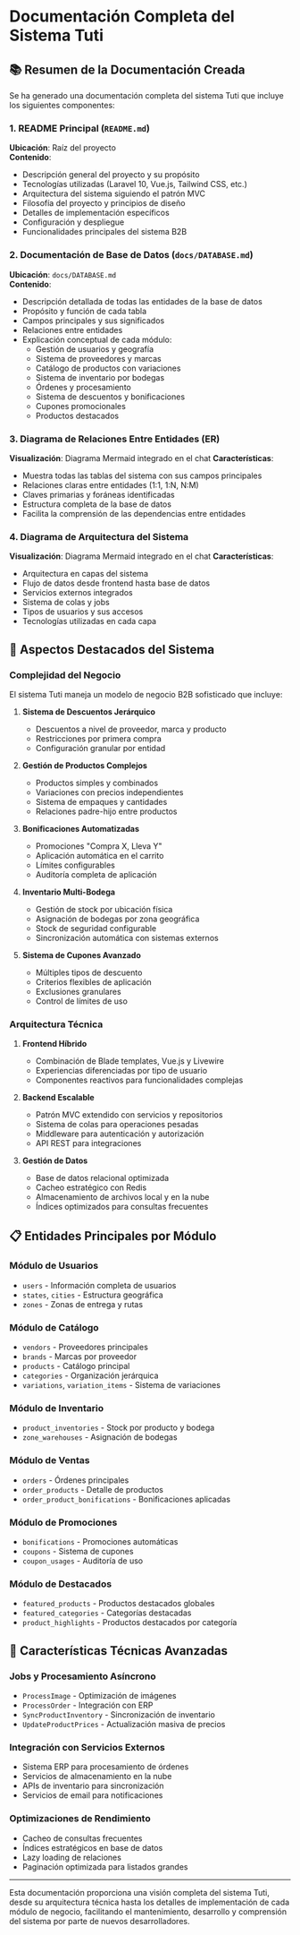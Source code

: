 # Documentación Completa del Sistema Tuti

## 📚 Resumen de la Documentación Creada

Se ha generado una documentación completa del sistema Tuti que incluye los siguientes componentes:

### 1. README Principal (`README.md`)

**Ubicación**: Raíz del proyecto  
**Contenido**:

-   Descripción general del proyecto y su propósito
-   Tecnologías utilizadas (Laravel 10, Vue.js, Tailwind CSS, etc.)
-   Arquitectura del sistema siguiendo el patrón MVC
-   Filosofía del proyecto y principios de diseño
-   Detalles de implementación específicos
-   Configuración y despliegue
-   Funcionalidades principales del sistema B2B

### 2. Documentación de Base de Datos (`docs/DATABASE.md`)

**Ubicación**: `docs/DATABASE.md`  
**Contenido**:

-   Descripción detallada de todas las entidades de la base de datos
-   Propósito y función de cada tabla
-   Campos principales y sus significados
-   Relaciones entre entidades
-   Explicación conceptual de cada módulo:
    -   Gestión de usuarios y geografía
    -   Sistema de proveedores y marcas
    -   Catálogo de productos con variaciones
    -   Sistema de inventario por bodegas
    -   Órdenes y procesamiento
    -   Sistema de descuentos y bonificaciones
    -   Cupones promocionales
    -   Productos destacados

### 3. Diagrama de Relaciones Entre Entidades (ER)

**Visualización**: Diagrama Mermaid integrado en el chat
**Características**:

-   Muestra todas las tablas del sistema con sus campos principales
-   Relaciones claras entre entidades (1:1, 1:N, N:M)
-   Claves primarias y foráneas identificadas
-   Estructura completa de la base de datos
-   Facilita la comprensión de las dependencias entre entidades

### 4. Diagrama de Arquitectura del Sistema

**Visualización**: Diagrama Mermaid integrado en el chat
**Características**:

-   Arquitectura en capas del sistema
-   Flujo de datos desde frontend hasta base de datos
-   Servicios externos integrados
-   Sistema de colas y jobs
-   Tipos de usuarios y sus accesos
-   Tecnologías utilizadas en cada capa

## 🎯 Aspectos Destacados del Sistema

### Complejidad del Negocio

El sistema Tuti maneja un modelo de negocio B2B sofisticado que incluye:

1. **Sistema de Descuentos Jerárquico**

    - Descuentos a nivel de proveedor, marca y producto
    - Restricciones por primera compra
    - Configuración granular por entidad

2. **Gestión de Productos Complejos**

    - Productos simples y combinados
    - Variaciones con precios independientes
    - Sistema de empaques y cantidades
    - Relaciones padre-hijo entre productos

3. **Bonificaciones Automatizadas**

    - Promociones "Compra X, Lleva Y"
    - Aplicación automática en el carrito
    - Límites configurables
    - Auditoría completa de aplicación

4. **Inventario Multi-Bodega**

    - Gestión de stock por ubicación física
    - Asignación de bodegas por zona geográfica
    - Stock de seguridad configurable
    - Sincronización automática con sistemas externos

5. **Sistema de Cupones Avanzado**
    - Múltiples tipos de descuento
    - Criterios flexibles de aplicación
    - Exclusiones granulares
    - Control de límites de uso

### Arquitectura Técnica

1. **Frontend Híbrido**

    - Combinación de Blade templates, Vue.js y Livewire
    - Experiencias diferenciadas por tipo de usuario
    - Componentes reactivos para funcionalidades complejas

2. **Backend Escalable**

    - Patrón MVC extendido con servicios y repositorios
    - Sistema de colas para operaciones pesadas
    - Middleware para autenticación y autorización
    - API REST para integraciones

3. **Gestión de Datos**
    - Base de datos relacional optimizada
    - Cacheo estratégico con Redis
    - Almacenamiento de archivos local y en la nube
    - Índices optimizados para consultas frecuentes

## 📋 Entidades Principales por Módulo

### Módulo de Usuarios

-   `users` - Información completa de usuarios
-   `states`, `cities` - Estructura geográfica
-   `zones` - Zonas de entrega y rutas

### Módulo de Catálogo

-   `vendors` - Proveedores principales
-   `brands` - Marcas por proveedor
-   `products` - Catálogo principal
-   `categories` - Organización jerárquica
-   `variations`, `variation_items` - Sistema de variaciones

### Módulo de Inventario

-   `product_inventories` - Stock por producto y bodega
-   `zone_warehouses` - Asignación de bodegas

### Módulo de Ventas

-   `orders` - Órdenes principales
-   `order_products` - Detalle de productos
-   `order_product_bonifications` - Bonificaciones aplicadas

### Módulo de Promociones

-   `bonifications` - Promociones automáticas
-   `coupons` - Sistema de cupones
-   `coupon_usages` - Auditoría de uso

### Módulo de Destacados

-   `featured_products` - Productos destacados globales
-   `featured_categories` - Categorías destacadas
-   `product_highlights` - Productos destacados por categoría

## 🔧 Características Técnicas Avanzadas

### Jobs y Procesamiento Asíncrono

-   `ProcessImage` - Optimización de imágenes
-   `ProcessOrder` - Integración con ERP
-   `SyncProductInventory` - Sincronización de inventario
-   `UpdateProductPrices` - Actualización masiva de precios

### Integración con Servicios Externos

-   Sistema ERP para procesamiento de órdenes
-   Servicios de almacenamiento en la nube
-   APIs de inventario para sincronización
-   Servicios de email para notificaciones

### Optimizaciones de Rendimiento

-   Cacheo de consultas frecuentes
-   Índices estratégicos en base de datos
-   Lazy loading de relaciones
-   Paginación optimizada para listados grandes

---

Esta documentación proporciona una visión completa del sistema Tuti, desde su arquitectura técnica hasta los detalles de implementación de cada módulo de negocio, facilitando el mantenimiento, desarrollo y comprensión del sistema por parte de nuevos desarrolladores.
